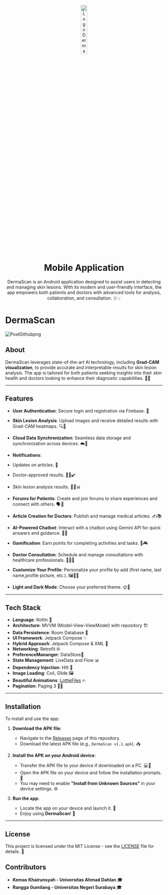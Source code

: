 <div align="center">
  <img src="![Fix DermaScan Logo]" alt="Logo DermaScan" style="width: 20%;">
  <h1>Mobile Application</h1>
  <p>DermaScan is an Android application designed to assist users in detecting and managing skin lesions. With its modern and user-friendly interface, the app empowers both patients and doctors with advanced tools for analysis, collaboration, and consultation. 🩺💡
</p>
</div>

# DermaScan



![PostGithubpng](https://github.com/user-attachments/assets/b3b77016-b737-4d60-97a6-a73d44f38e2a)


## About

DermaScan leverages state-of-the-art AI technology, including **Grad-CAM visualization**, to provide accurate and interpretable results for skin lesion analysis. The app is tailored for both patients seeking insights into their skin health and doctors looking to enhance their diagnostic capabilities. 🤖📸

---

## Features

- **User Authentication**: Secure login and registration via Firebase. 🔐
- **Skin Lesion Analysis**: Upload images and receive detailed results with Grad-CAM heatmaps. 🔍🌈
- **Cloud Data Synchronization**: Seamless data storage and synchronization across devices. ☁️💾
- **Notifications**:
 - Updates on articles. 📰
 - Doctor-approved results. 👩‍⚕️✔️
 - Skin lesion analysis results. 🧑‍⚕️📊
- **Forums for Patients**: Create and join forums to share experiences and connect with others. 🗣️💬
- **Article Creation for Doctors**: Publish and manage medical articles. ✍️📚
- **AI-Powered Chatbot**: Interact with a chatbot using Gemini API for quick answers and guidance. 🤖💬
- **Gamification**: Earn points for completing activities and tasks. 🏅🎮
- **Doctor Consultation**: Schedule and manage consultations with healthcare professionals. 📅👨‍⚕️
- **Customize Your Profile**: Personalize your profile by add (first name, last name,profile picture, etc.). 🖼️👤✨

- **Light and Dark Mode**: Choose your preferred theme. 🌞🌙

---

## Tech Stack

- **Language**: Kotlin 🦾
- **Architecture**: MVVM (Model-View-ViewModel) with repository 🏗️
- **Data Persistence**: Room Database 💾
- **UI Framework**: Jetpack Compose ✨
- **Hybrid Approach**: Jetpack Compose & XML 🔄
- **Networking**: Retrofit 🌐
- **PreferenceMananger**: DataStore👝
- **State Management**: LiveData and Flow 📊
- **Dependency Injection**: Hilt 🔋
- **Image Loading**: Coil, Glide 🖼️
- **Beautiful Animations**: [LottieFiles](https://lottiefiles.com) 🔥
- **Pagination**: Paging 3 🏃‍♀️

---

## Installation

To install and use the app:

1. **Download the APK file**:
   - Navigate to the [Releases](https://github.com/Bangkit-Capstone-C242-PS028/MD/releases) page of this repository.
   - Download the latest APK file (e.g., `DermaScan v1.1.apk`). 📥

2. **Install the APK on your Android device**:
   - Transfer the APK file to your device if downloaded on a PC. 💻📱
   - Open the APK file on your device and follow the installation prompts. 🚀
   - You may need to enable **"Install from Unknown Sources"** in your device settings. ⚙️

3. **Run the app**:
   - Locate the app on your device and launch it. 🎉
   - Enjoy using **DermaScan**! 🥳

---


## License

This project is licensed under the MIT License - see the [LICENSE](LICENSE) file for details. 📜

## Contributors

* **Kemas Khairunsyah - Universitas Ahmad Dahlan** 🎓
* **Rangga Gumilang - Universitas Negeri Surabaya** 🎓

